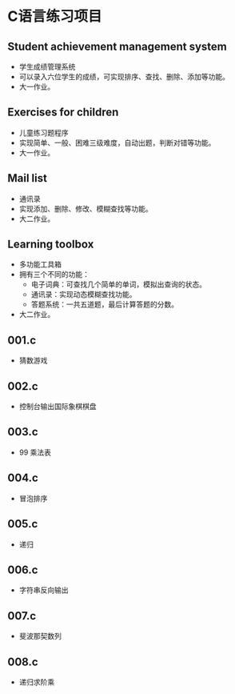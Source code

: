 # C语言练习项目

## Student achievement management system

- 学生成绩管理系统
- 可以录入六位学生的成绩，可实现排序、查找、删除、添加等功能。
- 大一作业。

## Exercises for children

- 儿童练习题程序
- 实现简单、一般、困难三级难度，自动出题，判断对错等功能。
- 大一作业。

## Mail list

- 通讯录
- 实现添加、删除、修改、模糊查找等功能。
- 大二作业。

## Learning toolbox

- 多功能工具箱
- 拥有三个不同的功能：
  - 电子词典：可查找几个简单的单词，模拟出查询的状态。
  - 通讯录：实现动态模糊查找功能。
  - 答题系统：一共五道题，最后计算答题的分数。
- 大二作业。

## 001.c

- 猜数游戏

## 002.c

- 控制台输出国际象棋棋盘

## 003.c

- 99 乘法表

## 004.c

- 冒泡排序

## 005.c

- 递归

## 006.c

- 字符串反向输出

## 007.c

- 斐波那契数列

## 008.c

- 递归求阶乘 
